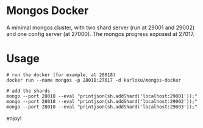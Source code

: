 # Mongos Docker

A minimal mongos cluster, with two shard server (run at 29001 and 29002) and one config server (at 27000). The mongos progress exposed at 27017.

# Usage

```
# run the docker (for example, at 28018)
docker run --name mongos -p 28018:27017 -d karloku/mongos-docker

# add the shards
mongo --port 28018 --eval "printjson(sh.addShard('localhost:29001'));"
mongo --port 28018 --eval "printjson(sh.addShard('localhost:29002'));"
mongo --port 28018 --eval "printjson(sh.addShard('localhost:29003'));"
```

enjoy!
